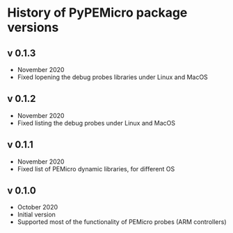 History of PyPEMicro package versions
=====================================

v 0.1.3
-------
 - November 2020
 - Fixed lopening the debug probes libraries under Linux and MacOS

v 0.1.2
-------
 - November 2020
 - Fixed listing the debug probes under Linux and MacOS

v 0.1.1
-------
 - November 2020
 - Fixed list of PEMicro dynamic libraries, for different OS

v 0.1.0
-------
 - October 2020
 - Initial version 
 - Supported most of the functionality of PEMicro probes (ARM controllers)
